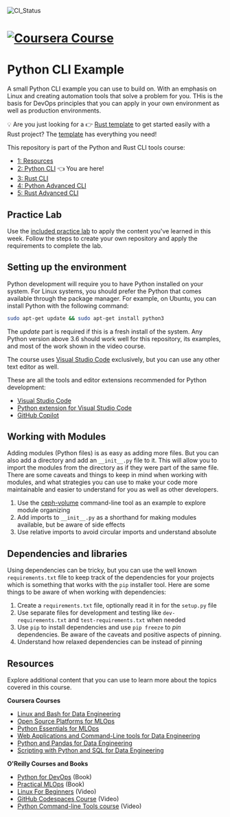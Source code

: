![CI_Status](https://github.com/Utkarshthgr8/github-actions-python-cli-example/actions/workflows/python-app.yml/badge.svg)

# [![Coursera Course](./assets/banner.svg)](https://insight.paiml.com/nvd "Coursera Course")

# Python CLI Example
A small Python CLI example you can use to build on. With an emphasis on Linux and creating automation tools that solve a problem for you. THis is the basis for DevOps principles that you can apply in your own environment as well as production environments.

💡 Are you just looking for a 👉 [Rust template](https://github.com/alfredodeza/rust-template) to get started easily with a Rust project? The [template](https://github.com/alfredodeza/rust-template/generate) has everything you need!

This repository is part of the Python and Rust CLI tools course:

- [1: Resources](https://github.com/alfredodeza/python-and-rust-tools) 
- [2: Python CLI](https://github.com/alfredodeza/python-cli-example)  👈 You are here!
- [3: Rust CLI](https://github.com/alfredodeza/rust-cli-example)
- [4: Python Advanced CLI](https://github.com/alfredodeza/advanced-python-cli)
- [5: Rust Advanced CLI](https://github.com/alfredodeza/advanced-rust-cli)

## Practice Lab
Use the [included practice lab](./lab.md) to apply the content you've learned in this week. Follow the steps to create your own repository and apply the requirements to complete the lab.

## Setting up the environment
Python development will require you to have Python installed on your system. For Linux systems, you should prefer the Python that comes available through the package manager. For example, on Ubuntu, you can install Python with the following command:

```bash
sudo apt-get update && sudo apt-get install python3
``` 

The _update_ part is required if this is a fresh install of the system. Any Python version above 3.6 should work well for this repository, its examples, and most of the work shown in the video course.

The course uses [Visual Studio Code](https://code.visualstudio.com/?WT.mc_id=academic-0000-alfredodeza) exclusively, but you can use any other text editor as well. 

These are all the tools and editor extensions recommended for Python development:

- [Visual Studio Code](https://code.visualstudio.com/?WT.mc_id=academic-0000-alfredodeza)
- [Python extension for Visual Studio Code](https://marketplace.visualstudio.com/items?itemName=ms-python.python&WT.mc_id=academic-0000-alfredodeza)
- [GitHub Copilot](https://marketplace.visualstudio.com/items?itemName=GitHub.copilot&WT.mc_id=academic-0000-alfredodeza)

## Working with Modules
Adding modules (Python files) is as easy as adding more files. But you can also add a directory and add an `__init__.py` file to it. This will allow you to import the modules from the directory as if they were part of the same file. There are some caveats and things to keep in mind when working with modules, and what strategies you can use to make your code more maintainable and easier to understand for you as well as other developers.

1. Use the [ceph-volume](https://github.com/ceph/ceph/tree/main/src/ceph-volume/ceph_volume) command-line tool as an example to explore module organizing
1. Add imports to `__init__.py` as a shorthand for making modules available, but be aware of side effects
1. Use relative imports to avoid circular imports and understand absolute 

## Dependencies and libraries
Using dependencies can be tricky, but you can use the well known `requirements.txt` file to keep track of the dependencies for your projects which is something that works with the `pip` installer tool. Here are some things to be aware of when working with dependencies:

1. Create a `requirements.txt` file, optionally read it in for the `setup.py` file
1. Use separate files for development and testing like `dev-requirements.txt` and `test-requirements.txt` when needed
1. Use `pip` to install dependencies and use `pip freeze` to _pin_ dependencies. Be aware of the caveats and positive aspects of pinning.
1. Understand how relaxed dependencies can be instead of pinning

## Resources
Explore additional content that you can use to learn more about the topics covered in this course.

**Coursera Courses**

- [Linux and Bash for Data Engineering](https://www.coursera.org/learn/linux-and-bash-for-data-engineering-duke)
- [Open Source Platforms for MLOps](https://www.coursera.org/learn/open-source-platforms-duke)
- [Python Essentials for MLOps](https://www.coursera.org/learn/python-essentials-mlops-duke)
- [Web Applications and Command-Line tools for Data Engineering](https://www.coursera.org/learn/web-app-command-line-tools-for-data-engineering-duke)
- [Python and Pandas for Data Engineering](https://www.coursera.org/learn/python-and-pandas-for-data-engineering-duke)
- [Scripting with Python and SQL for Data Engineering](https://www.coursera.org/learn/scripting-with-python-sql-for-data-engineering-duke)

**O'Reilly Courses and Books**

- [Python for DevOps](https://www.oreilly.com/library/view/python-for-devops/9781492057680/) (Book)
- [Practical MLOps](https://www.oreilly.com/library/view/practical-mlops/9781098103002/) (Book)
- [Linux For Beginners](https://learning.oreilly.com/videos/-/27922450VIDEOPAIML/) (Video)
- [GitHub Codespaces Course](https://learning.oreilly.com/videos/-/27724023VIDEOPAIML/) (Video)
- [Python Command-line Tools course](https://learning.oreilly.com/videos/python-command-line/50131VIDEOPAIML/) (Video)
